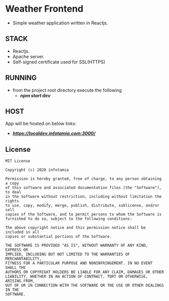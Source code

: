 # Weather Frontend
- Simple weather application written in Reactjs.
## STACK
- Reactjs.
- Apache server.
- Self-signed certificate used for SSL(HTTPS)

## RUNNING
- from the project root directory execute the following
    - ***npm start dev***
  
## HOST
App will be hosted on below links: 
- ***https://localdev.infotamia.com:3000/***

## License
```
MIT License

Copyright (c) 2020 infotamia

Permission is hereby granted, free of charge, to any person obtaining a copy
of this software and associated documentation files (the "Software"), to deal
in the Software without restriction, including without limitation the rights
to use, copy, modify, merge, publish, distribute, sublicense, and/or sell
copies of the Software, and to permit persons to whom the Software is
furnished to do so, subject to the following conditions:

The above copyright notice and this permission notice shall be included in all
copies or substantial portions of the Software.

THE SOFTWARE IS PROVIDED "AS IS", WITHOUT WARRANTY OF ANY KIND, EXPRESS OR
IMPLIED, INCLUDING BUT NOT LIMITED TO THE WARRANTIES OF MERCHANTABILITY,
FITNESS FOR A PARTICULAR PURPOSE AND NONINFRINGEMENT. IN NO EVENT SHALL THE
AUTHORS OR COPYRIGHT HOLDERS BE LIABLE FOR ANY CLAIM, DAMAGES OR OTHER
LIABILITY, WHETHER IN AN ACTION OF CONTRACT, TORT OR OTHERWISE, ARISING FROM,
OUT OF OR IN CONNECTION WITH THE SOFTWARE OR THE USE OR OTHER DEALINGS IN THE
SOFTWARE.
```